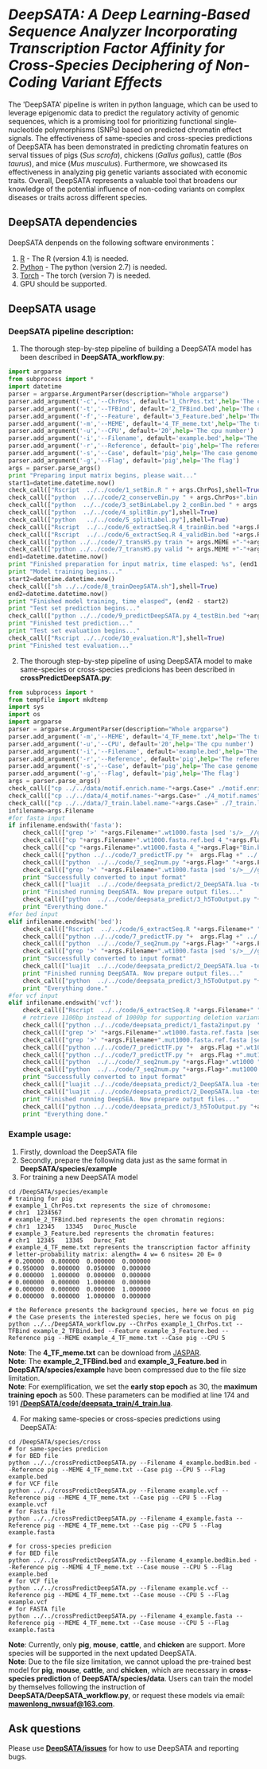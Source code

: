# ___DeepSATA: A Deep Learning-Based Sequence Analyzer Incorporating Transcription Factor Affinity for Cross-Species Deciphering of Non-Coding Variant Effects___ <br>
The 'DeepSATA' pipeline is writen in python language, which can be used to leverage epigenomic data to predict the regulatory activity of genomic sequences, which is a promising tool for prioritizing functional single-nucleotide polymorphisms (SNPs) based on predicted chromatin effect signals. The effectiveness of same-species and cross-species predictions of DeepSATA has been demonstrated in predicting chromatin features on serval tissues of pigs (_Sus scrofa_), chickens (_Gallus gallus_), cattle (_Bos taurus_), and mice (_Mus musculus_). Furthermore, we showcased its effectiveness in analyzing pig genetic variants associated with economic traits. Overall, DeepSATA represents a valuable tool that broadens our knowledge of the potential influence of non-coding variants on complex diseases or traits across different species.
<br>
## DeepSATA dependencies <br>
DeepSATA denpends on the following software environments：<br>
1. [R](https://www.r-project.org) - The R (version 4.1) is needed. <br>
2. [Python](https://www.python.org) - The python (version 2.7) is needed. <br>
3. [Torch](http://torch.ch) - The torch (version 7) is needed. <br>
4. GPU should be supported. <br>
## DeepSATA usage <br>
### DeepSATA pipeline description: <br>
1. The thorough step-by-step pipeline of building a DeepSATA model has been described in **DeepSATA_workflow.py**:
```python
import argparse
from subprocess import *
import datetime
parser = argparse.ArgumentParser(description="Whole argparse")
parser.add_argument('-c','--ChrPos', default='1_ChrPos.txt',help='The chromosome position file')
parser.add_argument('-t','--TFBind', default='2_TFBind.bed',help='The open chromatin region file')
parser.add_argument('-f','--Feature', default='3_Feature.bed',help='The chromatin feature file')
parser.add_argument('-m','--MEME', default='4_TF_meme.txt',help='The transcriptional factor affinity file')
parser.add_argument('-u','--CPU', default='20',help='The cpu number')
parser.add_argument('-i','--Filename', default='example.bed',help='The input filename')
parser.add_argument('-r','--Reference', default='pig',help='The reference genome')
parser.add_argument('-s','--Case', default='pig',help='The case genome')
parser.add_argument('-g','--Flag', default='pig',help='The flag')
args = parser.parse_args()
print "Preparing input matrix begins, please wait..."
start1=datetime.datetime.now()
check_call(["Rscript  ../../code/1_setBin.R " + args.ChrPos],shell=True)
check_call(["python  ../../code/2_conserveBin.py " + args.ChrPos+".bin.bed " + args.TFBind],shell=True)
check_call(["python  ../../code/3_setBinLabel.py 2_conBin.bed " + args.Feature],shell=True)
check_call(["python  ../../code/4_splitBin.py"],shell=True)
check_call(["python   ../../code/5_splitLabel.py"],shell=True)
check_call(["Rscript  ../../code/6_extractSeq.R 4_trainBin.bed "+args.Reference],shell=True)
check_call(["Rscript  ../../code/6_extractSeq.R 4_validBin.bed "+args.Reference],shell=True)
check_call(["python ../../code/7_transH5.py train "+ args.MEME +"-"+args.Case + " " + args.CPU],shell=True)
check_call(["python ../../code/7_transH5.py valid "+ args.MEME +"-"+args.Case+ " " + args.CPU],shell=True)
end1=datetime.datetime.now()    
print "Finished preparation for input matrix, time elasped: %s", (end1 - start1)
print "Model training begins..."
start2=datetime.datetime.now()
check_call(["sh ../../code/8_trainDeepSATA.sh"],shell=True)
end2=datetime.datetime.now()    
print "Finished model training, time elasped", (end2 - start2)
print "Test set prediction begins..."
check_call(["python ../../code/9_predictDeepSATA.py 4_testBin.bed "+args.Reference+" test "+ args.MEME + "-" + args.Case + " " + args.CPU],shell=True)
print "Finished test prediction..."
print "Test set evaluation begins..."
check_call(["Rscript ../../code/10_evaluation.R"],shell=True)
print "Finished test evaluation..."

```
2. The thorough step-by-step pipeline of using DeepSATA model to make same-species or cross-species predicions has been described in **crossPredictDeepSATA.py**:
```python
from subprocess import *
from tempfile import mkdtemp
import sys
import os 
import argparse
parser = argparse.ArgumentParser(description="Whole argparse")
parser.add_argument('-m','--MEME', default='4_TF_meme.txt',help='The transcriptional factor affinity file')
parser.add_argument('-u','--CPU', default='20',help='The cpu number')
parser.add_argument('-i','--Filename', default='example.bed',help='The input filename')
parser.add_argument('-r','--Reference', default='pig',help='The reference genome')
parser.add_argument('-s','--Case', default='pig',help='The case genome')
parser.add_argument('-g','--Flag', default='pig',help='The flag')
args = parser.parse_args()
check_call(["cp ../../data/motif.enrich.name-"+args.Case+" ./motif.enrich.name"],shell=True)  
check_call(["cp ../../data/4_motif.names-"+args.Case+" ./4_motif.names"],shell=True)  
check_call(["cp ../../data/7_train.label.name-"+args.Case+" ./7_train.label.name"],shell=True) 
infilename=args.Filename
#for fasta input 
if infilename.endswith('fasta'):    
    check_call(["grep '>' "+args.Filename+".wt1000.fasta |sed 's/>__//g'|sed 's/_/\t/g' > "+args.Filename+".wt1000.fasta.ref.bed"],shell=True)  
    check_call(["cp "+args.Filename+".wt1000.fasta.ref.bed 4_"+args.Flag+"Bin.bed"],shell=True)   
    check_call(["cp "+args.Filename+".wt1000.fasta 4_"+args.Flag+"Bin.bed.wt1000.fasta"],shell=True)   
    check_call(["python ../../code/7_predictTF.py "+  args.Flag +" ../../data/" + args.MEME+"-"+args.Case + " "+ args.CPU],shell=True)
    check_call(["python  ../../code/7_seq2num.py "+args.Flag+" "+args.Filename+".wt1000.fasta" + " ../../data/" + args.MEME+"-"+args.Case],shell=True)
    check_call(["grep '>' "+args.Filename+".wt1000.fasta |sed 's/>__//g'|sed 's/_/\t/g' > "+args.Filename+".wt1000.fasta.ref.bed"],shell=True)
    print "Successfully converted to input format"    
    check_call(["luajit  ../../code/deepsata_predict/2_DeepSATA.lua -test_file_h5 7_"+args.Flag+".fasta.ref.h5"+" -threads 10 -type 'cuda' -netPath ../../data/bestmodel.net"+"-"+args.Case],shell=True)
    print "Finished running DeepSATA. Now prepare output files..."
    check_call(["python  ../../code/deepsata_predict/3_h5ToOutput.py "+args.Filename+" 7_"+args.Flag+".fasta.ref.h5.pred.h5"],shell=True)
    print "Everything done."
#for bed input 
elif infilename.endswith('bed'):    
    check_call(["Rscript  ../../code/6_extractSeq.R "+args.Filename+" "+args.Reference],shell=True)
    check_call(["python ../../code/7_predictTF.py "+  args.Flag +" ../../data/" + args.MEME+"-"+args.Case + " "+ args.CPU],shell=True)
    check_call(["python  ../../code/7_seq2num.py "+args.Flag+" "+args.Filename+".wt1000.fasta" + " ../../data/" + args.MEME+"-"+args.Case],shell=True)
    check_call(["grep '>' "+args.Filename+".wt1000.fasta |sed 's/>__//g'|sed 's/_/\t/g' > "+args.Filename+".wt1000.fasta.ref.bed"],shell=True)
    print "Successfully converted to input format"    
    check_call(["luajit  ../../code/deepsata_predict/2_DeepSATA.lua -test_file_h5 7_"+args.Flag+".fasta.ref.h5"+" -threads 10 -type 'cuda' -netPath ../../data/bestmodel.net"+"-"+args.Case],shell=True)
    print "Finished running DeepSATA. Now prepare output files..."
    check_call(["python  ../../code/deepsata_predict/3_h5ToOutput.py "+args.Filename+" 7_"+args.Flag+".fasta.ref.h5.pred.h5"],shell=True)
    print "Everything done."
#for vcf input 
elif infilename.endswith('vcf'):
    check_call(["Rscript  ../../code/6_extractSeq.R "+args.Filename+" "+args.Reference],shell=True)        
    # retrieve 1100bp instead of 1000bp for supporting deletion variants (<100bp) 
    check_call(["python ../../code/deepsata_predict/1_fasta2input.py  "+args.Filename+".wt1000.fasta 1000"],shell=True) 
    check_call(["grep '>' "+args.Filename+".wt1000.fasta.ref.fasta |sed 's/>__//g'|sed 's/_/\t/g' > "+args.Filename+".wt1000.fasta.ref.bed"],shell=True)
    check_call(["grep '>' "+args.Filename+".mut1000.fasta.ref.fasta |sed 's/>__//g'|sed 's/_/\t/g' > "+args.Filename+".mut1000.fasta.ref.bed"],shell=True)
    check_call(["python ../../code/7_predictTF.py "+  args.Flag +".wt1000 ../../data/" + args.MEME+"-"+args.Case + " "+ args.CPU],shell=True)
    check_call(["python ../../code/7_predictTF.py "+  args.Flag +".mut1000 ../../data/" + args.MEME+"-"+args.Case + " "+ args.CPU],shell=True)
    check_call(["python  ../../code/7_seq2num.py "+args.Flag+".wt1000 "+args.Filename+".wt1000.fasta.ref.fasta" + " ../../data/" + args.MEME+"-"+args.Case],shell=True) 
    check_call(["python  ../../code/7_seq2num.py "+args.Flag+".mut1000 "+args.Filename+".mut1000.fasta.ref.fasta" + " ../../data/" + args.MEME+"-"+args.Case],shell=True)
    print "Successfully converted to input format"
    check_call(["luajit ../../code/deepsata_predict/2_DeepSATA.lua -test_file_h5 7_"+args.Filename+".wt1000.fasta.ref.h5"+" -threads 10 -type 'cuda' -netPath ../../data/bestmodel.net"+"-"+args.Case],shell=True)
    check_call(["luajit ../../code/deepsata_predict/2_DeepSATA.lua -test_file_h5 7_"+args.Filename+".mut1000.fasta.ref.h5"+" -threads 10 -type 'cuda' -netPath ../../data/bestmodel.net"+"-"+args.Case],shell=True)
    print "Finished running DeepSEA. Now prepare output files..."
    check_call(["python ../../code/deepsata_predict/3_h5ToOutput.py "+args.Filename+" 7_"+args.Filename+".wt1000.fasta.ref.h5.pred.h5  7_"+args.Filename+".mut1000.fasta.ref.h5.pred.h5"],shell=True) 
    print "Everything done."
```
### Example usage: <br>
1. Firstly, download the DeepSATA file
2. Secondly, prepare the following data just as the same format in **DeepSATA/species/example**
3. For training a new DeepSATA model

```
cd /DeepSATA/species/example
# training for pig
# example_1_ChrPos.txt represents the size of chromosome:
# chr1	1234567
# example_2_TFBind.bed represents the open chromatin regions:
# chr1	12345	13345	Duroc_Muscle
# example_3_Feature.bed represents the chromatin features:
# chr1	12345	13345	Duroc_Fat
# example_4_TF_meme.txt represents the transcription factor affinity
# letter-probability matrix: alength= 4 w= 6 nsites= 20 E= 0
# 0.200000  0.800000  0.000000  0.000000
# 0.950000  0.000000  0.050000  0.000000
# 0.000000  1.000000  0.000000  0.000000
# 0.000000  0.000000  1.000000  0.000000
# 0.000000  0.000000  0.000000  1.000000
# 0.000000  0.000000  1.000000  0.000000

# the Reference presents the background species, here we focus on pig
# the Case presents the interested species, here we focus on pig
python ../../DeepSATA_workflow.py --ChrPos example_1_ChrPos.txt --TFBind example_2_TFBind.bed --Feature example_3_Feature.bed --Reference pig --MEME example_4_TF_meme.txt --Case pig --CPU 5
```
**Note**: The **4_TF_meme.txt** can be download from [JASPAR](https://jaspar.genereg.net). <br>
**Note**: The **example_2_TFBind.bed** and **example_3_Feature.bed** in **DeepSATA/species/example** have been compressed due to the file size limitation. <br>
**Note**: For exemplification, we set the **early stop epoch** as 30, the **maximum training epoch** as 500. These parameters can be modified at line 174 and 191 [**/DeepSATA/code/deepsata_train/4_train.lua**](https://github.com/mawenlong2016/DeepSATA/blob/main/code/deepsata_train/4_train.lua). <br>

4. For making same-species or cross-species predictions using DeepSATA:
```
cd /DeepSATA/species/cross
# for same-species predicion
# for BED file
python ../../crossPredictDeepSATA.py --Filename 4_example.bedBin.bed --Reference pig --MEME 4_TF_meme.txt --Case pig --CPU 5 --Flag example.bed
# for VCF file
python ../../crossPredictDeepSATA.py --Filename example.vcf --Reference pig --MEME 4_TF_meme.txt --Case pig --CPU 5 --Flag example.vcf
# for Fasta file
python ../../crossPredictDeepSATA.py --Filename 4_example.fasta --Reference pig --MEME 4_TF_meme.txt --Case pig --CPU 5 --Flag example.fasta

# for cross-species predicion
# for BED file
python ../../crossPredictDeepSATA.py --Filename 4_example.bedBin.bed --Reference pig --MEME 4_TF_meme.txt --Case mouse --CPU 5 --Flag example.bed
# for VCF file
python ../../crossPredictDeepSATA.py --Filename example.vcf --Reference pig --MEME 4_TF_meme.txt --Case mouse --CPU 5 --Flag example.vcf
# for FASTA file
python ../../crossPredictDeepSATA.py --Filename 4_example.fasta --Reference pig --MEME 4_TF_meme.txt --Case mouse --CPU 5 --Flag example.fasta
```
**Note**: Currently, only **pig**, **mouse**, **cattle**, and **chicken** are support. More species will be supported in the next updated DeepSATA. <br>
**Note**: Due to the file size limitation, we cannot upload the pre-trained best model for **pig**, **mouse**, **cattle**, and **chicken**, which are necessary in **cross-species prediction** of **DeepSATA/species/data**. Users can train the model by themselves following the instruction of **DeepSATA/DeepSATA_workflow.py**, or request these models via email: **mawenlong_nwsuaf@163.com**.<br>

## Ask questions
Please use [**DeepSATA/issues**](https://github.com/mawenlong2016/DeepSATA/issues) for how to use DeepSATA and reporting bugs.
